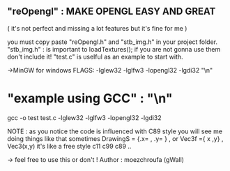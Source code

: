 ## "reOpengl" : MAKE OPENGL EASY AND GREAT
( it's not perfect and missing a lot features but it's fine for me ) 

you must copy paste "reOpengl.h" and "stb_img.h"  in your project folder.
"stb_img.h" : is important to loadTextures(); if you are not gonna use them don't include it!
"test.c" is uselful as an example to start with. 

->MinGW for windows FLAGS:
-lglew32 -lglfw3 -lopengl32 -lgdi32 "\n"
# "example using GCC" :  "\n"
gcc -o test test.c -lglew32 -lglfw3 -lopengl32 -lgdi32 


NOTE : as you notice the code is influenced with C89 style
you will see me doing things like that sometimes DrawingS = {.x= , .y= } , or Vec3f ={ x ,y} , Vec3(x,y)
it's like a free style c11 c99 c89 .. 
  
-> feel free to use this or don't !
Author : moezchroufa (gWall)

